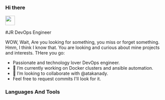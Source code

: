 ### Hi there 
<a href="https://github.com/Stuckinrecoerymode" target="_self">
<img src="https://media.giphy.com/media/hvRJCLFzcasrR4ia7z/giphy.gif" width="30">
</a>

#JR DevOps Engineer

WOW, Wait, Are you looking for something, you miss or forget something. Hmm,
I think I know that. You are looking and curious about mine projects and interests.
THere you go:
 - Passionate and technology lover DevOps engineer.
 - 🔭 I’m currently working on Docker clusters and ansible automation.
 - 👯 I’m looking to collaborate with @atakanady.
 - Feel free to request commits I'll look for it.



 ### Languages And Tools
 
<!--
**Stuckinrecoverymode/Stuckinrecoverymode** is a ✨ _special_ ✨ repository because its `README.md` (this file) appears on your GitHub profile.

Here are some ideas to get you started:

- 🔭 I’m currently working on ...
- 🌱 I’m currently learning ...
- 👯 I’m looking to collaborate on ...
- 🤔 I’m looking for help with ...
- 💬 Ask me about ...
- 📫 How to reach me: ...
- 😄 Pronouns: ...
- ⚡ Fun fact: ...
-->
